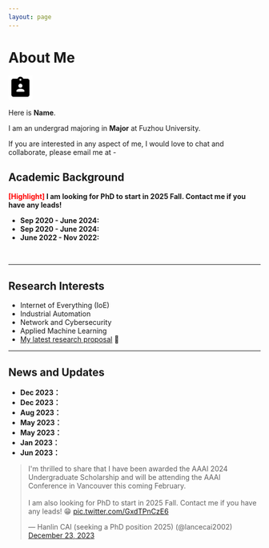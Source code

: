 ```yaml
---
layout: page
---
```


# About Me

<img src="images\logo\icons8-cv-100.png" class="floatpic" width="48
" height="48">

Here is **Name**.

I am an undergrad majoring in **Major** at Fuzhou University. 

If you are interested in any aspect of me, I would love to chat and collaborate, please email me at -

## Academic Background

**<font color='red'>[Highlight]</font> I am looking for PhD to start in 2025 Fall. Contact me if you have any leads!**

- **Sep 2020 - June 2024:** 
- **Sep 2020 - June 2024:** 
- **June 2022 - Nov 2022:** 



<br>

---

## Research Interests

- Internet of Everything (IoE)
- Industrial Automation
- Network and Cybersecurity
- Applied Machine Learning
- [My latest research proposal](https://caihanlin.com/file/proposal-2023.pdf) 🔗


---

## News and Updates

- **Dec 2023：**
- **Dec 2023：**
- **Aug 2023：**
- **May 2023：**
- **May 2023：**
- **Jan 2023：**
- **Jun 2023：**



<blockquote class="twitter-tweet">
<p lang="en" dir="ltr">I&#39;m thrilled to share that I have been awarded the AAAI 2024 Undergraduate Scholarship and will be attending the AAAI Conference in Vancouver this coming February.<br><br>I am also looking for PhD to start in 2025 Fall. Contact me if you have any leads! 😁 <a href="https://t.co/GxdTPnCzE6">pic.twitter.com/GxdTPnCzE6</a></p>&mdash; Hanlin CAI (seeking a PhD position 2025) (@lancecai2002) <a href="https://twitter.com/lancecai2002/status/1738533328490463639?ref_src=twsrc%5Etfw">December 23, 2023</a></blockquote> <script async src="https://platform.twitter.com/widgets.js" charset="utf-8"></script>
